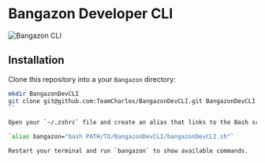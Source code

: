 # Bangazon Developer CLI

![Bangazon CLI](https://i.imgur.com/CVv004t.png)

## Installation

Clone this repository into a your `Bangazon` directory:

```sh
mkdir BangazonDevCLI
git clone git@github.com:TeamCharles/BangazonDevCLI.git BangazonDevCLI
``

Open your `~/.zshrc` file and create an alias that links to the Bash script like so:

`alias bangazon="bash PATH/TO/BangazonDevCLI/bangazonDevCLI.sh"`

Restart your terminal and run `bangazon` to show available commands.
